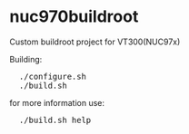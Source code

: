# nuc970buildroot
Custom buildroot project for VT300(NUC97x)

Building:
<pre>
  ./configure.sh
  ./build.sh
</pre>

for more information use:
<pre>
  ./build.sh help
</pre>




